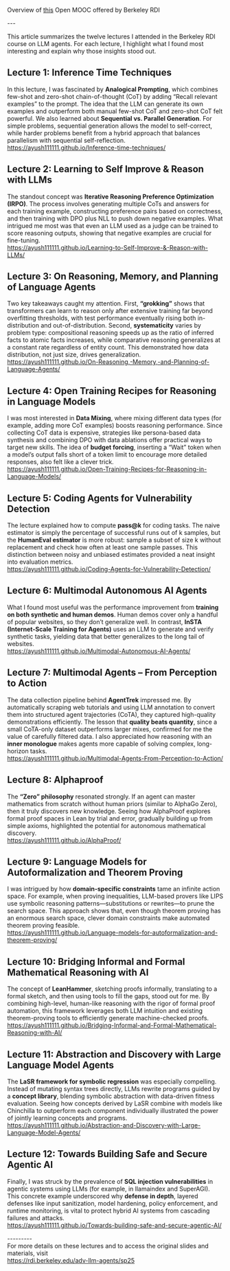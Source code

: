 
Overview of [this](https://llmagents-learning.org/sp25) Open MOOC offered by Berkeley RDI  

\---

  
This article summarizes the twelve lectures I attended in the Berkeley RDI course on LLM agents. For each lecture, I highlight what I found most interesting and explain why those insights stood out.  

## Lecture 1: Inference Time Techniques

In this lecture, I was fascinated by **Analogical Prompting**, which combines few-shot and zero-shot chain-of-thought (CoT) by adding “Recall relevant examples” to the prompt. The idea that the LLM can generate its own examples and outperform both manual few-shot CoT and zero-shot CoT felt powerful. We also learned about **Sequential vs. Parallel Generation**. For simple problems, sequential generation allows the model to self-correct, while harder problems benefit from a hybrid approach that balances parallelism with sequential self-reflection.  
https://ayush111111.github.io/Inference-time-techniques/  

## Lecture 2: Learning to Self Improve & Reason with LLMs

The standout concept was **Iterative Reasoning Preference Optimization (IRPO)**. The process involves generating multiple CoTs and answers for each training example, constructing preference pairs based on correctness, and then training with DPO plus NLL to push down negative examples. What intrigued me most was that even an LLM used as a judge can be trained to score reasoning outputs, showing that negative examples are crucial for fine-tuning.  
https://ayush111111.github.io/Learning-to-Self-Improve-&-Reason-with-LLMs/  

## Lecture 3: On Reasoning, Memory, and Planning of Language Agents

Two key takeaways caught my attention. First, **“grokking”** shows that transformers can learn to reason only after extensive training far beyond overfitting thresholds, with test performance eventually rising both in-distribution and out-of-distribution. Second, **systematicity** varies by problem type: compositional reasoning speeds up as the ratio of inferred facts to atomic facts increases, while comparative reasoning generalizes at a constant rate regardless of entity count. This demonstrated how data distribution, not just size, drives generalization.  
https://ayush111111.github.io/On-Reasoning,-Memory,-and-Planning-of-Language-Agents/  

## Lecture 4: Open Training Recipes for Reasoning in Language Models

I was most interested in **Data Mixing**, where mixing different data types (for example, adding more CoT examples) boosts reasoning performance. Since collecting CoT data is expensive, strategies like persona-based data synthesis and combining DPO with data ablations offer practical ways to target new skills. The idea of **budget forcing**, inserting a “Wait” token when a model’s output falls short of a token limit to encourage more detailed responses, also felt like a clever trick.  
https://ayush111111.github.io/Open-Training-Recipes-for-Reasoning-in-Language-Models/  

## Lecture 5: Coding Agents for Vulnerability Detection

The lecture explained how to compute **pass@k** for coding tasks. The naive estimator is simply the percentage of successful runs out of k samples, but the **HumanEval estimator** is more robust: sample a subset of size k without replacement and check how often at least one sample passes. This distinction between noisy and unbiased estimates provided a neat insight into evaluation metrics.  
https://ayush111111.github.io/Coding-Agents-for-Vulnerability-Detection/  

## Lecture 6: Multimodal Autonomous AI Agents

What I found most useful was the performance improvement from **training on both synthetic and human demos**. Human demos cover only a handful of popular websites, so they don’t generalize well. In contrast, **InSTA (Internet-Scale Training for Agents)** uses an LLM to generate and verify synthetic tasks, yielding data that better generalizes to the long tail of websites.  
https://ayush111111.github.io/Multimodal-Autonomous-AI-Agents/  

## Lecture 7: Multimodal Agents – From Perception to Action

The data collection pipeline behind **AgentTrek** impressed me. By automatically scraping web tutorials and using LLM annotation to convert them into structured agent trajectories (CoTA), they captured high-quality demonstrations efficiently. The lesson that **quality beats quantity**, since a small CoTA-only dataset outperforms larger mixes, confirmed for me the value of carefully filtered data. I also appreciated how reasoning with an **inner monologue** makes agents more capable of solving complex, long-horizon tasks.  
https://ayush111111.github.io/Multimodal-Agents-From-Perception-to-Action/  

## Lecture 8: Alphaproof

The **“Zero” philosophy** resonated strongly. If an agent can master mathematics from scratch without human priors (similar to AlphaGo Zero), then it truly discovers new knowledge. Seeing how AlphaProof explores formal proof spaces in Lean by trial and error, gradually building up from simple axioms, highlighted the potential for autonomous mathematical discovery.  
https://ayush111111.github.io/AlphaProof/  

## Lecture 9: Language Models for Autoformalization and Theorem Proving

I was intrigued by how **domain-specific constraints** tame an infinite action space. For example, when proving inequalities, LLM-based provers like LIPS use symbolic reasoning patterns—substitutions or rewrites—to prune the search space. This approach shows that, even though theorem proving has an enormous search space, clever domain constraints make automated theorem proving feasible.  
https://ayush111111.github.io/Language-models-for-autoformalization-and-theorem-proving/  

## Lecture 10: Bridging Informal and Formal Mathematical Reasoning with AI

The concept of **LeanHammer**, sketching proofs informally, translating to a formal sketch, and then using tools to fill the gaps, stood out for me. By combining high-level, human-like reasoning with the rigor of formal proof automation, this framework leverages both LLM intuition and existing theorem-proving tools to efficiently generate machine-checked proofs.  
https://ayush111111.github.io/Bridging-Informal-and-Formal-Mathematical-Reasoning-with-AI/  

## Lecture 11: Abstraction and Discovery with Large Language Model Agents

The **LaSR framework for symbolic regression** was especially compelling. Instead of mutating syntax trees directly, LLMs rewrite programs guided by a **concept library**, blending symbolic abstraction with data-driven fitness evaluation. Seeing how concepts derived by LaSR combine with models like Chinchilla to outperform each component individually illustrated the power of jointly learning concepts and programs.  
https://ayush111111.github.io/Abstraction-and-Discovery-with-Large-Language-Model-Agents/  

## Lecture 12: Towards Building Safe and Secure Agentic AI

Finally, I was struck by the prevalence of **SQL injection vulnerabilities** in agentic systems using LLMs (for example, in llamaindex and SuperAGI). This concrete example underscored why **defense in depth**, layered defenses like input sanitization, model hardening, policy enforcement, and runtime monitoring, is vital to protect hybrid AI systems from cascading failures and attacks.  
https://ayush111111.github.io/Towards-building-safe-and-secure-agentic-AI/  

  
\---------  
For more details on these lectures and to access the original slides and materials, visit  
https://rdi.berkeley.edu/adv-llm-agents/sp25
